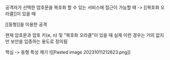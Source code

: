 공격자가 선택한 암호문을 복호화 할 수 있는 서비스에 접근이 가능할 때
-> [[복호화 오라클]]이 있을 때

[[동형]]을 이용한 공격

현재 암호문과 암호 키{e, n} 및 "복호화 오라클"이 있을 때
실제 이런 경우는 거의 없지만
보안을 입증하는 용도로 정의됨

핵심 -> 동형 특성 깨기
![[Pasted image 20231011212623.png]]